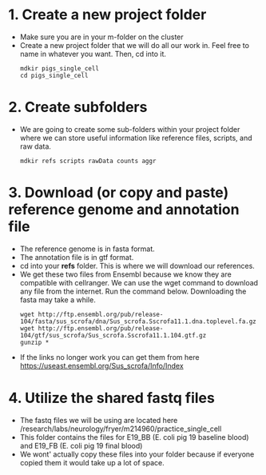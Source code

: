# 1. Create a new project folder
- Make sure you are in your m-folder on the cluster
- Create a new project folder that we will do all our work in.  Feel free to name in whatever you want.  Then, cd into it.
  ```
  mdkir pigs_single_cell
  cd pigs_single_cell
  ```
# 2. Create subfolders
- We are going to create some sub-folders within your project folder where we can store useful information like reference files, scripts, and raw data.
  ```
  mdkir refs scripts rawData counts aggr
  ```
# 3. Download (or copy and paste) reference genome and annotation file
- The reference genome is in fasta format.
- The annotation file is in gtf format.
- cd into your **refs** folder.  This is where we will download our references.
- We get these two files from Ensembl because we know they are compatible with cellranger.  We can use the wget command to download any file from the internet.  Run the command below.  Downloading the fasta may take a while.
  ```
  wget http://ftp.ensembl.org/pub/release-104/fasta/sus_scrofa/dna/Sus_scrofa.Sscrofa11.1.dna.toplevel.fa.gz
  wget http://ftp.ensembl.org/pub/release-104/gtf/sus_scrofa/Sus_scrofa.Sscrofa11.1.104.gtf.gz
  gunzip *
  ``` 
- If the links no longer work you can get them from here https://useast.ensembl.org/Sus_scrofa/Info/Index
# 4. Utilize the shared fastq files
- The fastq files we will be using are located here /research/labs/neurology/fryer/m214960/practice_single_cell
- This folder contains the files for E19_BB (E. coli pig 19 baseline blood) and E19_FB (E. coli pig 19 final blood)
- We wont' actually copy these files into your folder because if everyone copied them it would take up a lot of space.
